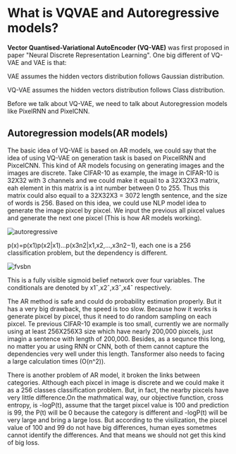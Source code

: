 # What is VQVAE and Autoregressive models?

**Vector Quantised-Variational AutoEncoder (VQ-VAE)** was first proposed in paper "Neural Discrete Representation Learning". One big different of VQ-VAE and VAE is that:

VAE assumes the hidden vectors distribution follows Gaussian distribution.

VQ-VAE assumes the hidden vectors distribution follows Class distribution.

Before we talk about VQ-VAE, we need to talk about Autoregression models like PixelRNN and PixelCNN.

## Autoregression models(AR models)

The basic idea of VQ-VAE is based on AR models, we could say that the idea of using VQ-VAE on generation task is based on PixcelRNN and PixcelCNN. This kind of AR models focusing on generating images and the images are discrete. Take CIFAR-10 as example, the image in CIFAR-10 is 32X32 with 3 channels and we could make it equail to a 32X32X3 matrix, eah element in this matrix is a int number between 0 to 255. Thus this matrix could also equail to a 32X32X3 = 3072 length sentence, and the size of words is 256. Based on this idea, we could use NLP model idea to generate the image pixcel by pixcel. We input the previous all pixcel values and generate the next one pixcel (This is how AR models working).

![autoregressive](https://user-images.githubusercontent.com/43735308/155282713-ccdd303d-c356-4d53-b1a7-0b886edf9269.png)

p(x)=p(x1)p(x2|x1)…p(x3n2|x1,x2,…,x3n2−1), each one is a 256 classification problem, but the dependency is different.

![fvsbn](https://user-images.githubusercontent.com/43735308/155282861-e1f55aa2-5c1a-4b7c-ac0d-6f0eb356e220.png)

This is a fully visible sigmoid belief network over four variables. The conditionals are denoted by x1ˆ,x2ˆ,x3ˆ,x4ˆ respectively.

The AR method is safe and could do probability estimation properly. But it has a very big drawback, the speed is too slow. Because how it works is generate pixcel by pixcel, thus it need to do random sampling on each pixcel. Te previous CIFAR-10 example is too small, currently we are normally using at least 256X256X3 size which have nearly 200,000 pixcels, just imagin a sentence with length of 200,000. Besides, as a sequnce this long, no matter you ar using RNN or CNN, both of them cannot capture the dependencies very well under this length. Tansformer also needs to facing a large calculation times (O(n^2)).

There is another problem of AR model, it broken the links between categories. Although each pixcel in image is discrete and we could make it as a 256 classes classification problem. But, in fact, the nearby pixcels have very little difference.On the mathmatical way, our objective function, cross entropy, is -logP(t), assume that the target pixcel value is 100 and prediction is 99, the P(t) will be 0 because the category is different and -logP(t) will be very large and bring a large loss. But according to the visilization, the pixcel value of 100 and 99 do not have big differences, human eyes sometmes cannot identify the differences. And that means we should not get this kind of big loss.











